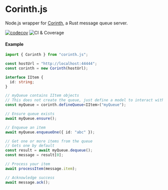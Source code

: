 # Corinth.js

Node.js wrapper for [Corinth](https://github.com/marvin-j97/corinth), a Rust message queue server.

[![codecov](https://codecov.io/gh/marvin-j97/corinth.js/branch/dev/graph/badge.svg?token=ILBZQH7KH8)](https://codecov.io/gh/marvin-j97/corinth.js)
![CI & Coverage](https://github.com/marvin-j97/corinth.js/workflows/CI%20&%20Coverage/badge.svg)


#### Example

```typescript
import { Corinth } from "corinth.js";

const hostUrl = "http://localhost:44444";
const corinth = new Corinth(hostUrl);

interface IItem {
  id: string;
}

// myQueue contains IItem objects
// This does not create the queue, just define a model to interact with
const myQueue = corinth.defineQueue<IItem>("myQueue");

// Ensure queue exists
await myQueue.ensure();

// Enqueue an item
await myQueue.enqueueOne({ id: "abc" });

// Get one or more items from the queue
// Gets one by default
const result = await myQueue.dequeue();
const message = result[0];

// Process your item
await processItem(message.item);

// Acknowledge success
await message.ack();
```
